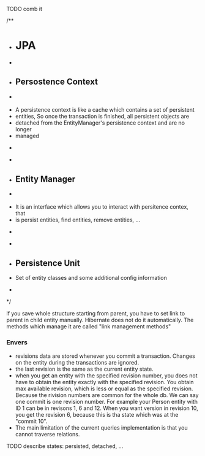 TODO comb it

/**
 * <h1>JPA</h1>
 * 
 * <h2>Persostence Context</h2>
 * <p>
 * A persistence context is like a cache which contains a set of persistent
 * entities, So once the transaction is finished, all persistent objects are
 * detached from the EntityManager's persistence context and are no longer
 * managed
 * </p>
 *
 * <h2>Entity Manager</h2>
 * <p>
 * It is an interface which allows you to interact with persitence contex, that
 * is persist entities, find entities, remove entities, ...
 * </p>
 * 
 * <h2>Persistence Unit</h2>
 * <p>Set of entity classes and some additional config information</p>
 *
 */
 
 
 if you save whole structure starting from parent, you have to set
  link to parent in child entity manually. Hibernate does not do it
  automatically. The methods which manage it are called "link management
  methods"
  
### Envers
* revisions data are stored whenever you commit a transaction. Changes on the entity during the transactions
  are ignored.
* the last revision is the same as the current entity state.
* when you get an entity with the specified revision number, you does not have to obtain the entity exactly
  with the specified revision. You obtain max available revision, which is less or equal as the specified 
  revision.
  Because the rivision numbers are common for the whole db. We can say one commit is one revision number.
  For example your Person entity with ID 1 can be in revisons 1, 6 and 12. When you want version in revision
  10, you get the revision 6, because this is tha state which was at the "commit 10".
* The main limitation of the current queries implementation is that you cannot traverse relations.



 TODO describe states: persisted, detached, ...